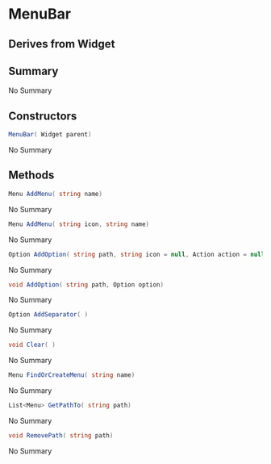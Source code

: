 # MenuBar

## Derives from Widget

## Summary

No Summary
## Constructors

```c#
MenuBar( Widget parent) 
```
No Summary
## Methods

```c#
Menu AddMenu( string name) 
```
No Summary
```c#
Menu AddMenu( string icon, string name) 
```
No Summary
```c#
Option AddOption( string path, string icon = null, Action action = null, string shortcut = null) 
```
No Summary
```c#
void AddOption( string path, Option option) 
```
No Summary
```c#
Option AddSeparator( ) 
```
No Summary
```c#
void Clear( ) 
```
No Summary
```c#
Menu FindOrCreateMenu( string name) 
```
No Summary
```c#
List<Menu> GetPathTo( string path) 
```
No Summary
```c#
void RemovePath( string path) 
```
No Summary

